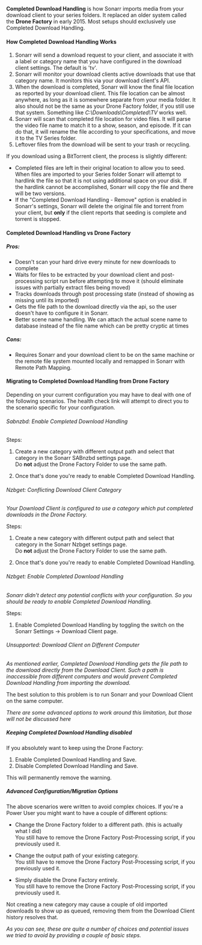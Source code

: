**Completed Download Handling** is how Sonarr imports media from your download client to your series folders. It replaced an older system called the **Drone Factory** in early 2015. Most setups should exclusively use Completed Download Handling.

#### How Completed Download Handling Works

1. Sonarr will send a download request to your client, and associate it with a label or category name that you have configured in the download client settings. The default is 'tv'.
2. Sonarr will monitor your download clients active downloads that use that category name. It monitors this via your download client's API. 
3. When the download is completed, Sonarr will know the final file location as reported by your download client. This file location can be almost anywhere, as long as it is somewhere separate from your media folder. It also should not be the same as your Drone Factory folder, if you still use that system. Something like *C:\Downloads\Completed\TV* works well.
4. Sonarr will scan that completed file location for video files. It will parse the video file name to match it to a show, season, and episode. If it can do that, it will rename the file according to your specifications, and move it to the TV Series folder.
5. Leftover files from the download will be sent to your trash or recycling.

If you download using a BitTorrent client, the process is slightly different:
- Completed files are left in their original location to allow you to seed. When files are imported to your Series folder Sonarr will attempt to hardlink the file so that it is not using additional space on your disk. If the hardlink cannot be accomplished, Sonarr will copy the file and there will be two versions.
- If the "Completed Download Handling - Remove" option is enabled in Sonarr's settings, Sonarr will delete the original file and torrent from your client, but **only** if the client reports that seeding is complete and torrent is stopped. 


#### Completed Download Handling vs Drone Factory

##### Pros:

- Doesn't scan your hard drive every minute for new downloads to complete
- Waits for files to be extracted by your download client and post-processing script run before attempting to move it (should eliminate issues with partially extract files being moved)
- Tracks downloads through post processing state (instead of showing as missing until its imported)
- Gets the file path to the download directly via the api, so the user doesn't have to configure it in Sonarr.
- Better scene name handling. We can attach the actual scene name to database instead of the file name which can be pretty cryptic at times

##### Cons:
- Requires Sonarr and your download client to be on the same machine or the remote file system mounted locally and remapped in Sonarr with Remote Path Mapping.

#### Migrating to Completed Download Handling from Drone Factory

Depending on your current configuration you may have to deal with one of the following scenarios.
The health check link will attempt to direct you to the scenario specific for your configuration.

###### Sabnzbd: Enable Completed Download Handling

Steps:

1. Create a new category with different output path and select that category in the Sonarr SABnzbd settings page.  
   Do **not** adjust the Drone Factory Folder to use the same path.  

2. Once that's done you're ready to enable Completed Download Handling.

###### Nzbget: Conflicting Download Client Category

_Your Download Client is configured to use a category which put completed downloads in the Drone Factory._

Steps:

1. Create a new category with different output path and select that category in the Sonarr Nzbget settings page.  
   Do **not** adjust the Drone Factory Folder to use the same path.

2. Once that's done you're ready to enable Completed Download Handling. 

###### Nzbget: Enable Completed Download Handling

_Sonarr didn't detect any potential conflicts with your configuration. So you should be ready to enable Completed Download Handling._

Steps:

1. Enable Completed Download Handling by toggling the switch on the Sonarr Settings -> Download Client page.  

###### Unsupported: Download Client on Different Computer

_As mentioned earlier, Completed Download Handling gets the file path to the download directly from the Download Client. Such a path is inaccessible from different computers and would prevent Completed Download Handling from importing the download._

The best solution to this problem is to run Sonarr and your Download Client on the same computer.

_There are some advanced options to work around this limitation, but those will not be discussed here_

##### Keeping Completed Download Handling disabled

If you absolutely want to keep using the Drone Factory:

1. Enable Completed Download Handling and Save.  
2. Disable Completed Download Handling and Save.  

This will permanently remove the warning.

##### Advanced Configuration/Migration Options

The above scenarios were written to avoid complex choices. If you're a Power User you might want to have a couple of different options:

* Change the Drone Factory folder to a different path. (this is actually what I did)  
  You still have to remove the Drone Factory Post-Processing script, if you previously used it.

* Change the output path of your existing category.  
  You still have to remove the Drone Factory Post-Processing script, if you previously used it.

* Simply disable the Drone Factory entirely.  
  You still have to remove the Drone Factory Post-Processing script, if you previously used it.

Not creating a new category may cause a couple of old imported downloads to show up as queued, removing them from the Download Client history resolves that.

_As you can see, these are quite a number of choices and potential issues we tried to avoid by providing a couple of basic steps._





















 